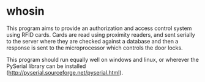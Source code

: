 whosin
======

This program aims to provide an authorization and access control system using
RFID cards.  Cards are read using proximity readers, and sent serially to the
server where they are checked against a database and then a response is sent
to the microprocessor which controls the door locks.


This program should run equally well on windows and linux, or wherever the
PySerial library can be installed (http://pyserial.sourceforge.net/pyserial.html).
